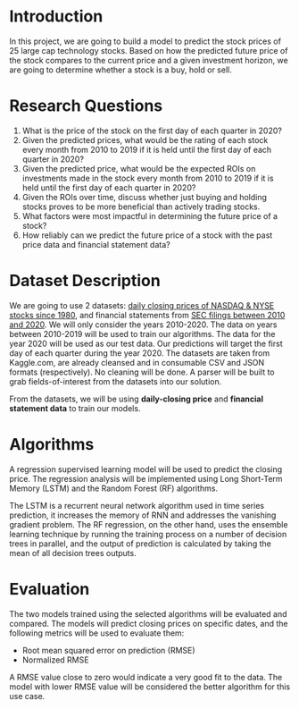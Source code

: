 # Introduction
In this project, we are going to build a model to predict the stock prices of 25 large cap technology stocks. Based on how the predicted future price of the stock compares to the current price and a given investment horizon, we are going to determine whether a stock is a buy, hold or sell.

# Research Questions
1. What is the price of the stock on the first day of each quarter in 2020?
2. Given the predicted prices, what would be the rating of each stock every month from 2010 to 2019 if it is held until the first day of each quarter in 2020?
3. Given the predicted price, what would be the expected ROIs on investments made in the stock every month from 2010 to 2019 if it is held until the first day of each quarter in 2020?
4. Given the ROIs over time, discuss whether just buying and holding stocks proves to be more beneficial than actively trading stocks. 
5. What factors were most impactful in determining the future price of a stock? 
6. How reliably can we predict the future price of a stock with the past price data and financial statement data? 

# Dataset Description
We are going to use 2 datasets: [daily closing prices of NASDAQ & NYSE stocks since 1980](https://www.kaggle.com/qks1lver/nasdaq-and-nyse-stocks-histories), and financial statements from [SEC filings between 2010 and 2020](https://www.kaggle.com/finnhub/reported-financials). We will only consider the years 2010-2020. The data on years between 2010-2019 will be used to train our algorithms. The data for the year 2020 will be used as our test data. Our predictions will target the first day of each quarter during the year 2020. The datasets are taken from Kaggle.com, are already cleansed and in consumable CSV and JSON formats (respectively). No cleaning will be done. A parser will be built to grab fields-of-interest from the datasets into our solution.

From the datasets, we will be using **daily-closing price** and **financial statement data** to train our models.

# Algorithms
A regression supervised learning model will be used to predict the closing price. The regression analysis will be implemented using Long Short-Term Memory (LSTM) and the Random Forest (RF) algorithms.

The LSTM is a recurrent neural network algorithm used in time series prediction, it increases the memory of RNN and addresses the vanishing gradient problem. The RF regression, on the other hand, uses the ensemble learning technique by running the training process on a number of decision trees in parallel, and the output of prediction is calculated by taking the mean of all decision trees outputs.

# Evaluation
The two models trained using the selected algorithms will be evaluated and compared. The models will predict closing prices on specific dates, and the following metrics will be used to evaluate them:
- Root mean squared error on prediction (RMSE)
- Normalized RMSE

A RMSE value close to zero would indicate a very good fit to the data. The model with lower RMSE value will be considered the better algorithm for this use case.
